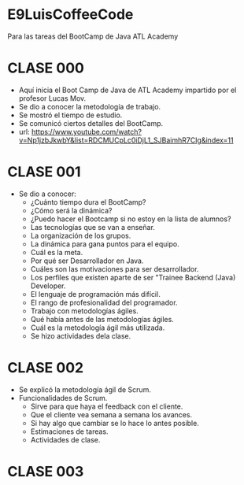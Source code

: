 # E9LuisCoffeeCode
Para las tareas del BootCamp de Java ATL Academy

# CLASE 000
- Aquí inicia el Boot Camp de Java de ATL Academy impartido por el profesor Lucas Mov.
- Se dio a conocer la metodología de trabajo.
- Se mostró el tiempo de estudio.
- Se comunicó ciertos detalles del BootCamp.
- url: https://www.youtube.com/watch?v=Np1jzbJkwbY&list=RDCMUCpLc0iDjL1_SJBaimhR7CIg&index=11

# CLASE 001
- Se dio a conocer:
  - ¿Cuánto tiempo dura el BootCamp? 
  - ¿Cómo será la dinámica?
  - ¿Puedo hacer el Bootcamp si no estoy en la lista de alumnos?
  - Las tecnologías que se van a enseñar.
  - La organización de los grupos.
  - La dinámica para gana puntos para el equipo.
  - Cuál es la meta.
  - Por qué ser Desarrollador en Java.
  - Cuáles son las motivaciones para ser desarrollador.
  - Los perfiles que existen aparte de ser "Trainee Backend (Java) Developer.
  - El lenguaje de programación más difícil.
  - El rango de profesionalidad del programador.
  - Trabajo con metodologías ágiles.
  - Qué había antes de las metodologías ágiles.
  - Cuál es la metodología ágil más utilizada.
  - Se hizo actividades dela clase.


# CLASE 002
- Se explicó la metodología ágil de Scrum.
- Funcionalidades de Scrum.
  - Sirve para que haya el feedback con el cliente.
  - Que el cliente vea semana a semana los avances.
  - Si hay algo que cambiar se lo hace lo antes posible.
  - Estimaciones de tareas.
  - Actividades de clase.

# CLASE 003
